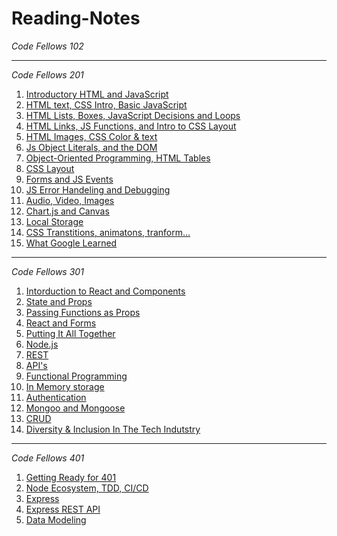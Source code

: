 # Reading-Notes #

_Code Fellows 102_

---
_Code Fellows 201_ 
1. [Introductory HTML and JavaScript](https://sunny-lee3.github.io/reading-notes/class-01)
1. [HTML text, CSS Intro, Basic JavaScript](https://sunny-lee3.github.io/reading-notes/class-02) 
1. [HTML Lists, Boxes, JavaScript Decisions and Loops](https://sunny-lee3.github.io/reading-notes/class-03) 
1. [HTML Links, JS Functions, and Intro to CSS Layout](https://sunny-lee3.github.io/reading-notes/class-04)
1. [HTML Images, CSS Color & text](https://sunny-lee3.github.io/reading-notes/class-05) 
1. [Js Object Literals, and the DOM](https://sunny-lee3.github.io/reading-notes/class-06) 
1. [Object-Oriented Programming, HTML Tables](https://sunny-lee3.github.io/reading-notes/class-07) 
1. [CSS Layout](https://sunny-lee3.github.io/reading-notes/class-08) 
1. [Forms and JS Events](https://sunny-lee3.github.io/reading-notes/class-09) 
1. [JS Error Handeling and Debugging](https://sunny-lee3.github.io/reading-notes/class-10) 
1. [Audio, Video, Images](https://sunny-lee3.github.io/reading-notes/class-11) 
1. [Chart.js and Canvas](https://sunny-lee3.github.io/reading-notes/class-12)
1. [Local Storage](https://sunny-lee3.github.io/reading-notes/class-13)
1. [CSS Transtitions, animatons, tranform... ](https://sunny-lee3.github.io/reading-notes/class-14)
1. [What Google Learned](https://sunny-lee3.github.io/reading-notes/class-14b)

---
_Code Fellows 301_ 
1. [Intorduction to React and Components](https://sunny-lee3.github.io/reading-notes/301class-01)
1. [State and Props](https://sunny-lee3.github.io/reading-notes/301class-02)
1. [Passing Functions as Props](https://sunny-lee3.github.io/reading-notes/301class-03)
1. [React and Forms](https://sunny-lee3.github.io/reading-notes/301class-04)
1. [Putting It All Together](https://sunny-lee3.github.io/reading-notes/301class-05)
1. [Node.js](https://sunny-lee3.github.io/reading-notes/301class-06)
1. [REST](https://sunny-lee3.github.io/reading-notes/301class-07)
1. [API's](https://sunny-lee3.github.io/reading-notes/301class-08)
1. [Functional Programming](https://sunny-lee3.github.io/reading-notes/301class-09)
1. [In Memory storage](https://sunny-lee3.github.io/reading-notes/301class-10)
1. [Authentication](https://sunny-lee3.github.io/reading-notes/301class-11)
1. [Mongoo and Mongoose](https://sunny-lee3.github.io/reading-notes/301class-12)
1. [CRUD](https://sunny-lee3.github.io/reading-notes/301class-13)
1. [Diversity & Inclusion In The Tech Indutstry](https://sunny-lee3.github.io/reading-notes/301class-14)

---
_Code Fellows 401_ 
1. [Getting Ready for 401](https://sunny-lee3.github.io/reading-notes/401class-00) 
1. [Node Ecosystem, TDD, CI/CD](https://sunny-lee3.github.io/reading-notes/401class-01)
1. [Express](https://sunny-lee3.github.io/reading-notes/401class-02)
1. [Express REST API](https://sunny-lee3.github.io/reading-notes/401class-03)
1. [Data Modeling](https://sunny-lee3.github.io/reading-notes/401class-04)
